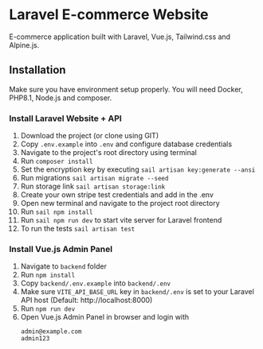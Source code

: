 # Laravel E-commerce Website
E-commerce application built with Laravel, Vue.js, Tailwind.css and Alpine.js. <br>

## Installation 
Make sure you have environment setup properly. You will need Docker, PHP8.1, Node.js and composer.

### Install Laravel Website + API
1. Download the project (or clone using GIT)
2. Copy `.env.example` into `.env` and configure database credentials
3. Navigate to the project's root directory using terminal
4. Run `composer install`
5. Set the encryption key by executing `sail artisan key:generate --ansi`
6. Run migrations `sail artisan migrate --seed`
7. Run storage link `sail artisan storage:link`
8. Create your own stripe test credentials and add in the .env
9. Open new terminal and navigate to the project root directory
10. Run `sail npm install`
11. Run `sail npm run dev` to start vite server for Laravel frontend
12. To run the tests `sail artisan test`

### Install Vue.js Admin Panel
1. Navigate to `backend` folder
2. Run `npm install`
3. Copy `backend/.env.example` into `backend/.env`
4. Make sure `VITE_API_BASE_URL` key in `backend/.env` is set to your Laravel API host (Default: http://localhost:8000)
5. Run `npm run dev`
6. Open Vue.js Admin Panel in browser and login with
    ```
    admin@example.com
    admin123
    ```
